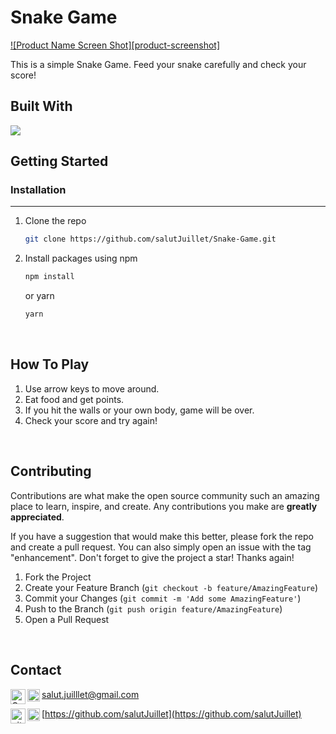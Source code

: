 <!--
# Snake Game

    [![Top Langs](https://github-readme-stats.vercel.app/api/top-langs/?username=salutJuillet&layout=compact)](https://github.com/salutJuillet/Snake-Game)
-->


<!-- ABOUT THE PROJECT -->
# Snake Game

[![Product Name Screen Shot][product-screenshot]](https://example.com)

This is a simple Snake Game. Feed your snake carefully and check your score!
<br/>



## Built With

[<img src="https://img.shields.io/badge/React-61DAFB?style=flat-square&logo=React&logoColor=white"/>][React-url]
<br/>



<!-- GETTING STARTED -->
## Getting Started

### Installation

---

1. Clone the repo
   ```sh
   git clone https://github.com/salutJuillet/Snake-Game.git
   ```
2. Install packages using npm
   ```sh
   npm install
   ```
   
   or yarn
   ```sh
   yarn
   ```
<br/>



<!-- How to Play -->
## How To Play

1. Use arrow keys to move around.
2. Eat food and get points.
3. If you hit the walls or your own body, game will be over.
4. Check your score and try again! 
<br/>



<!-- USAGE EXAMPLES -->
<!--
	# Usage

	Use this space to show useful examples of how a project can be used. Additional screenshots, code examples and demos work well in this space. You may also link to more resources.
-->



<!-- CONTRIBUTING -->
## Contributing

Contributions are what make the open source community such an amazing place to learn, inspire, and create. Any contributions you make are **greatly appreciated**.

If you have a suggestion that would make this better, please fork the repo and create a pull request. You can also simply open an issue with the tag "enhancement".
Don't forget to give the project a star! Thanks again!

1. Fork the Project
2. Create your Feature Branch (`git checkout -b feature/AmazingFeature`)
3. Commit your Changes (`git commit -m 'Add some AmazingFeature'`)
4. Push to the Branch (`git push origin feature/AmazingFeature`)
5. Open a Pull Request
<br/>



<!-- CONTACT -->
## Contact

<img src="https://raw.githubusercontent.com/simple-icons/simple-icons/develop/icons/gmail.svg#gh-light-mode-only" alt="Gmail" align=left width=24 height=24><img src="https://raw.githubusercontent.com/simple-icons/simple-icons/develop/icons/gmail.svg#gh-dark-mode-only" alt="Gmail" align=left width=20 height=20> salut.juilllet@gmail.com


<img src="https://raw.githubusercontent.com/simple-icons/simple-icons/develop/icons/github.svg#gh-light-mode-only" alt="gitHub" align=left width=24 height=24><img src="https://raw.githubusercontent.com/simple-icons/simple-icons/develop/icons/github.svg#gh-dark-mode-only" alt="gitHub" align=left width=20 height=20> [https://github.com/salutJuillet](https://github.com/salutJuillet)




<!-- MARKDOWN LINKS & IMAGES -->
<!-- https://www.markdownguide.org/basic-syntax/#reference-style-links -->
[snake-game-preview]: images/preview.gif
[React-url]: https://reactjs.org/
